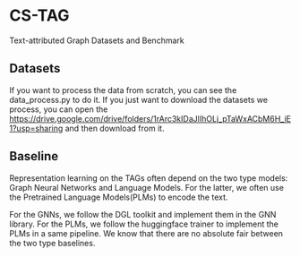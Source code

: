 # CS-TAG 
Text-attributed Graph Datasets and Benchmark
## Datasets
If you want to process the data from scratch, you can see the data_process.py to do it.
If you just want to download the datasets we process, you can open the https://drive.google.com/drive/folders/1rArc3kIDaJlIhOLj_pTaWxACbM6H_iE1?usp=sharing and then download from it.
## Baseline
Representation learning on the TAGs often depend on the two type models: Graph Neural Networks and Language Models.
For the latter, we often use the Pretrained Language Models(PLMs) to encode the text.

For the GNNs, we follow the DGL toolkit and implement them in the GNN library.
For the PLMs, we follow the huggingface trainer to implement the PLMs in a same pipeline.
We know that there are no absolute fair between the two type baselines.

